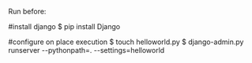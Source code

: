 Run before:

#install django
$ pip install Django

#configure on place execution
$ touch helloworld.py
$ django-admin.py runserver --pythonpath=. --settings=helloworld
